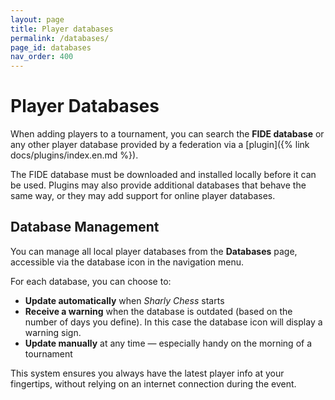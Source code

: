 ```yaml
---
layout: page
title: Player databases
permalink: /databases/
page_id: databases
nav_order: 400
---
```


# Player Databases

When adding players to a tournament, you can search the **FIDE database** or any other player database provided by a federation via a [plugin]({% link docs/plugins/index.en.md %}).

The FIDE database must be downloaded and installed locally before it can be used. Plugins may also provide additional databases that behave the same way, or they may add support for online player databases.

## Database Management

You can manage all local player databases from the **Databases** page, accessible via the database icon in the navigation menu.

For each database, you can choose to:
- **Update automatically** when _Sharly Chess_ starts
- **Receive a warning** when the database is outdated (based on the number of days you define).  In this case the database icon will display a warning sign.
- **Update manually** at any time — especially handy on the morning of a tournament

This system ensures you always have the latest player info at your fingertips, without relying on an internet connection during the event.
